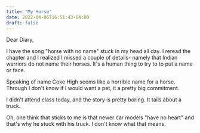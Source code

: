 ```yaml
---
title: "My Horse"
date: 2022-04-06T16:51:43-04:00
draft: false
---
```


Dear Diary,

I have the song "horse with no name" stuck in my head all day. I reread the chapter and I realized I missed a couple of details- namely that Indian warriors do not name their horses. It's a human thing to try to to put a name or face.

Speaking of name Coke High seems like a horrible name for a horse. Through I don't know if I would want a pet, it a pretty big commitment. 

I didn't attend class today, and the story is pretty boring. It tails about a truck.

Oh, one think that sticks to me is that newer car models "have no heart" and that's why he stuck with his truck. I don't know what that means.
